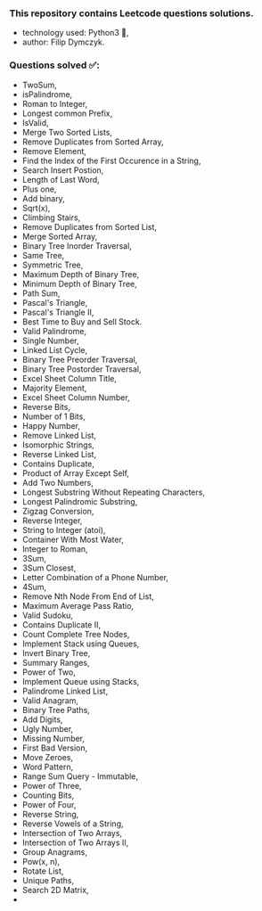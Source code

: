 ### This repository contains Leetcode questions solutions.
- technology used: Python3 🐍,
- author: Filip Dymczyk.

### Questions solved ✅:
- TwoSum,
- isPalindrome,
- Roman to Integer,
- Longest common Prefix,
- IsValid,
- Merge Two Sorted Lists,
- Remove Duplicates from Sorted Array,
- Remove Element,
- Find the Index of the First Occurence in a String,
- Search Insert Postion,
- Length of Last Word,
- Plus one,
- Add binary,
- Sqrt(x),
- Climbing Stairs,
- Remove Duplicates from Sorted List,
- Merge Sorted Array,
- Binary Tree Inorder Traversal,
- Same Tree,
- Symmetric Tree,
- Maximum Depth of Binary Tree,
- Minimum Depth of Binary Tree,
- Path Sum,
- Pascal's Triangle,
- Pascal's Triangle II,
- Best Time to Buy and Sell Stock.
- Valid Palindrome,
- Single Number,
- Linked List Cycle,
- Binary Tree Preorder Traversal,
- Binary Tree Postorder Traversal,
- Excel Sheet Column Title,
- Majority Element,
- Excel Sheet Column Number,
- Reverse Bits,
- Number of 1 Bits,
- Happy Number,
- Remove Linked List,
- Isomorphic Strings,
- Reverse Linked List,
- Contains Duplicate,
- Product of Array Except Self,
- Add Two Numbers,
- Longest Substring Without Repeating Characters,
- Longest Palindromic Substring,
- Zigzag Conversion,
- Reverse Integer,
- String to Integer (atoi),
- Container With Most Water,
- Integer to Roman,
- 3Sum,
- 3Sum Closest,
- Letter Combination of a Phone Number,
- 4Sum,
- Remove Nth Node From End of List,
- Maximum Average Pass Ratio,
- Valid Sudoku,
- Contains Duplicate II,
- Count Complete Tree Nodes,
- Implement Stack using Queues,
- Invert Binary Tree,
- Summary Ranges,
- Power of Two,
- Implement Queue using Stacks,
- Palindrome Linked List,
- Valid Anagram,
- Binary Tree Paths,
- Add Digits,
- Ugly Number,
- Missing Number,
- First Bad Version,
- Move Zeroes,
- Word Pattern,
- Range Sum Query - Immutable,
- Power of Three,
- Counting Bits,
- Power of Four,
- Reverse String,
- Reverse Vowels of a String,
- Intersection of Two Arrays,
- Intersection of Two Arrays II,
- Group Anagrams,
- Pow(x, n),
- Rotate List,
- Unique Paths,
- Search 2D Matrix,
- 
  


